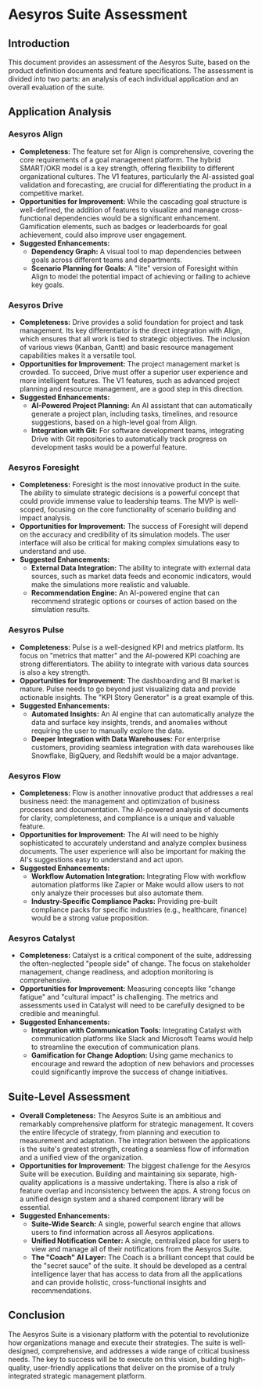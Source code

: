 # Aesyros Suite Assessment

## Introduction

This document provides an assessment of the Aesyros Suite, based on the product definition documents and feature specifications. The assessment is divided into two parts: an analysis of each individual application and an overall evaluation of the suite.

## Application Analysis

### Aesyros Align

*   **Completeness:** The feature set for Align is comprehensive, covering the core requirements of a goal management platform. The hybrid SMART/OKR model is a key strength, offering flexibility to different organizational cultures. The V1 features, particularly the AI-assisted goal validation and forecasting, are crucial for differentiating the product in a competitive market.
*   **Opportunities for Improvement:** While the cascading goal structure is well-defined, the addition of features to visualize and manage cross-functional dependencies would be a significant enhancement. Gamification elements, such as badges or leaderboards for goal achievement, could also improve user engagement.
*   **Suggested Enhancements:**
    *   **Dependency Graph:** A visual tool to map dependencies between goals across different teams and departments.
    *   **Scenario Planning for Goals:** A "lite" version of Foresight within Align to model the potential impact of achieving or failing to achieve key goals.

### Aesyros Drive

*   **Completeness:** Drive provides a solid foundation for project and task management. Its key differentiator is the direct integration with Align, which ensures that all work is tied to strategic objectives. The inclusion of various views (Kanban, Gantt) and basic resource management capabilities makes it a versatile tool.
*   **Opportunities for Improvement:** The project management market is crowded. To succeed, Drive must offer a superior user experience and more intelligent features. The V1 features, such as advanced project planning and resource management, are a good step in this direction.
*   **Suggested Enhancements:**
    *   **AI-Powered Project Planning:** An AI assistant that can automatically generate a project plan, including tasks, timelines, and resource suggestions, based on a high-level goal from Align.
    *   **Integration with Git:** For software development teams, integrating Drive with Git repositories to automatically track progress on development tasks would be a powerful feature.

### Aesyros Foresight

*   **Completeness:** Foresight is the most innovative product in the suite. The ability to simulate strategic decisions is a powerful concept that could provide immense value to leadership teams. The MVP is well-scoped, focusing on the core functionality of scenario building and impact analysis.
*   **Opportunities for Improvement:** The success of Foresight will depend on the accuracy and credibility of its simulation models. The user interface will also be critical for making complex simulations easy to understand and use.
*   **Suggested Enhancements:**
    *   **External Data Integration:** The ability to integrate with external data sources, such as market data feeds and economic indicators, would make the simulations more realistic and valuable.
    *   **Recommendation Engine:** An AI-powered engine that can recommend strategic options or courses of action based on the simulation results.

### Aesyros Pulse

*   **Completeness:** Pulse is a well-designed KPI and metrics platform. Its focus on "metrics that matter" and the AI-powered KPI coaching are strong differentiators. The ability to integrate with various data sources is also a key strength.
*   **Opportunities for Improvement:** The dashboarding and BI market is mature. Pulse needs to go beyond just visualizing data and provide actionable insights. The "KPI Story Generator" is a great example of this.
*   **Suggested Enhancements:**
    *   **Automated Insights:** An AI engine that can automatically analyze the data and surface key insights, trends, and anomalies without requiring the user to manually explore the data.
    *   **Deeper Integration with Data Warehouses:** For enterprise customers, providing seamless integration with data warehouses like Snowflake, BigQuery, and Redshift would be a major advantage.

### Aesyros Flow

*   **Completeness:** Flow is another innovative product that addresses a real business need: the management and optimization of business processes and documentation. The AI-powered analysis of documents for clarity, completeness, and compliance is a unique and valuable feature.
*   **Opportunities for Improvement:** The AI will need to be highly sophisticated to accurately understand and analyze complex business documents. The user experience will also be important for making the AI's suggestions easy to understand and act upon.
*   **Suggested Enhancements:**
    *   **Workflow Automation Integration:** Integrating Flow with workflow automation platforms like Zapier or Make would allow users to not only analyze their processes but also automate them.
    *   **Industry-Specific Compliance Packs:** Providing pre-built compliance packs for specific industries (e.g., healthcare, finance) would be a strong value proposition.

### Aesyros Catalyst

*   **Completeness:** Catalyst is a critical component of the suite, addressing the often-neglected "people side" of change. The focus on stakeholder management, change readiness, and adoption monitoring is comprehensive.
*   **Opportunities for Improvement:** Measuring concepts like "change fatigue" and "cultural impact" is challenging. The metrics and assessments used in Catalyst will need to be carefully designed to be credible and meaningful.
*   **Suggested Enhancements:**
    *   **Integration with Communication Tools:** Integrating Catalyst with communication platforms like Slack and Microsoft Teams would help to streamline the execution of communication plans.
    *   **Gamification for Change Adoption:** Using game mechanics to encourage and reward the adoption of new behaviors and processes could significantly improve the success of change initiatives.

## Suite-Level Assessment

*   **Overall Completeness:** The Aesyros Suite is an ambitious and remarkably comprehensive platform for strategic management. It covers the entire lifecycle of strategy, from planning and execution to measurement and adaptation. The integration between the applications is the suite's greatest strength, creating a seamless flow of information and a unified view of the organization.
*   **Opportunities for Improvement:** The biggest challenge for the Aesyros Suite will be execution. Building and maintaining six separate, high-quality applications is a massive undertaking. There is also a risk of feature overlap and inconsistency between the apps. A strong focus on a unified design system and a shared component library will be essential.
*   **Suggested Enhancements:**
    *   **Suite-Wide Search:** A single, powerful search engine that allows users to find information across all Aesyros applications.
    *   **Unified Notification Center:** A single, centralized place for users to view and manage all of their notifications from the Aesyros Suite.
    *   **The "Coach" AI Layer:** The Coach is a brilliant concept that could be the "secret sauce" of the suite. It should be developed as a central intelligence layer that has access to data from all the applications and can provide holistic, cross-functional insights and recommendations.

## Conclusion

The Aesyros Suite is a visionary platform with the potential to revolutionize how organizations manage and execute their strategies. The suite is well-designed, comprehensive, and addresses a wide range of critical business needs. The key to success will be to execute on this vision, building high-quality, user-friendly applications that deliver on the promise of a truly integrated strategic management platform.
